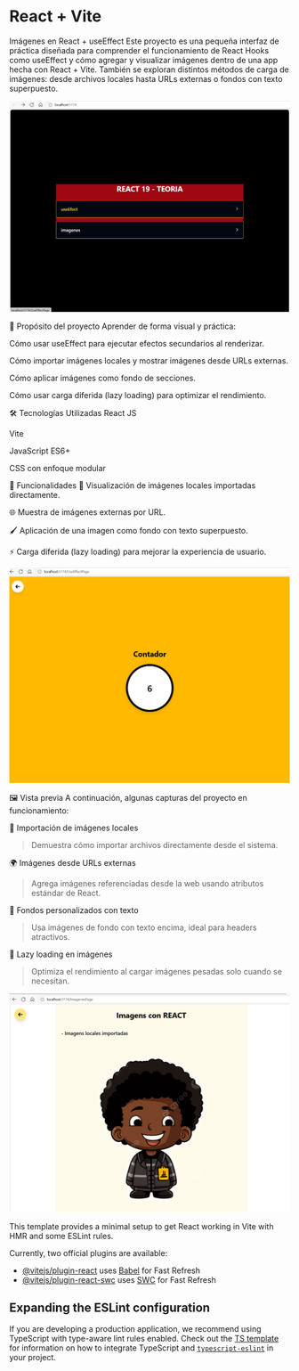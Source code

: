 # React + Vite

Imágenes en React + useEffect
Este proyecto es una pequeña interfaz de práctica diseñada para comprender el funcionamiento de React Hooks como useEffect y cómo agregar y visualizar imágenes dentro de una app hecha con React + Vite. También se exploran distintos métodos de carga de imágenes: desde archivos locales hasta URLs externas o fondos con texto superpuesto.

![alt text](image-1.png) 

🎯 Propósito del proyecto
Aprender de forma visual y práctica:

Cómo usar useEffect para ejecutar efectos secundarios al renderizar.

Cómo importar imágenes locales y mostrar imágenes desde URLs externas.

Cómo aplicar imágenes como fondo de secciones.

Cómo usar carga diferida (lazy loading) para optimizar el rendimiento.

🛠️ Tecnologías Utilizadas
React JS

Vite

JavaScript ES6+

CSS con enfoque modular

🧩 Funcionalidades
📂 Visualización de imágenes locales importadas directamente.

🌐 Muestra de imágenes externas por URL.

🖌️ Aplicación de una imagen como fondo con texto superpuesto.

⚡ Carga diferida (lazy loading) para mejorar la experiencia de usuario.

![alt text](image.png)

🖼️ Vista previa
A continuación, algunas capturas del proyecto en funcionamiento:

📌 Importación de imágenes locales

> Demuestra cómo importar archivos directamente desde el sistema.

🌍 Imágenes desde URLs externas

> Agrega imágenes referenciadas desde la web usando atributos estándar de React.

🌈 Fondos personalizados con texto

> Usa imágenes de fondo con texto encima, ideal para headers atractivos.

🚀 Lazy loading en imágenes

> Optimiza el rendimiento al cargar imágenes pesadas solo cuando se necesitan.



![alt text](image-2.png)


This template provides a minimal setup to get React working in Vite with HMR and some ESLint rules.

Currently, two official plugins are available:

- [@vitejs/plugin-react](https://github.com/vitejs/vite-plugin-react/blob/main/packages/plugin-react) uses [Babel](https://babeljs.io/) for Fast Refresh
- [@vitejs/plugin-react-swc](https://github.com/vitejs/vite-plugin-react/blob/main/packages/plugin-react-swc) uses [SWC](https://swc.rs/) for Fast Refresh

## Expanding the ESLint configuration

If you are developing a production application, we recommend using TypeScript with type-aware lint rules enabled. Check out the [TS template](https://github.com/vitejs/vite/tree/main/packages/create-vite/template-react-ts) for information on how to integrate TypeScript and [`typescript-eslint`](https://typescript-eslint.io) in your project.
